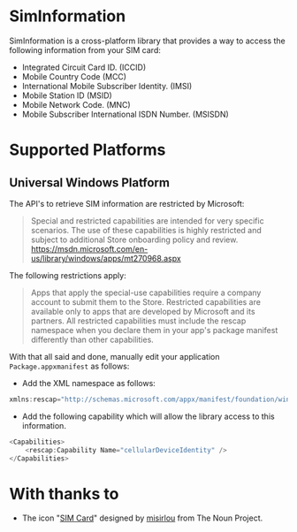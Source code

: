 # SimInformation

SimInformation is a cross-platform library that provides a way to access the following information from your SIM card:

- Integrated Circuit Card ID. (ICCID)
- Mobile Country Code (MCC)
- International Mobile Subscriber Identity. (IMSI)
- Mobile Station ID (MSID)
- Mobile Network Code. (MNC)
- Mobile Subscriber International ISDN Number. (MSISDN)

# Supported Platforms

## Universal Windows Platform

The API's to retrieve SIM information are restricted by Microsoft:

> Special and restricted capabilities are intended for very specific scenarios. 
> The use of these capabilities is highly restricted and subject to additional Store onboarding policy and review.
> https://msdn.microsoft.com/en-us/library/windows/apps/mt270968.aspx

The following restrictions apply:

> Apps that apply the special-use capabilities require a company account to submit them to the Store. 
> Restricted capabilities are available only to apps that are developed by Microsoft and its partners. 
> All restricted capabilities must include the rescap namespace when you declare them in your app's package manifest differently than other capabilities. 

With that all said and done, manually edit your application `Package.appxmanifest` as follows:

* Add the XML namespace as follows:

```cs
xmlns:rescap="http://schemas.microsoft.com/appx/manifest/foundation/windows10/restrictedcapabilities" 
```

* Add the following capability which will allow the library access to this information.
	
```cs
<Capabilities>
    <rescap:Capability Name="cellularDeviceIdentity" />
</Capabilities>
```

# With thanks to
* The icon "<a href="https://thenounproject.com/term/sim-card/15159">SIM Card</a>" designed by <a href="https://thenounproject.com/misirlou">misirlou</a> from The Noun Project.